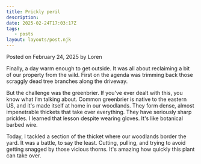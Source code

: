 ```yaml
---
title: Prickly peril
description:
date: 2025-02-24T17:03:17Z
tags:
   - posts
layout: layouts/post.njk
---
```


Posted on February 24, 2025 by Loren

Finally, a day warm enough to get outside. It was all about reclaiming a bit of our property from the wild. First on the agenda was trimming back those scraggly dead tree branches along the driveway.

But the challenge was the greenbrier. If you've ever dealt with this, you know what I’m talking about. Common greenbrier is native to the eastern US, and it's made itself at home in our woodlands. They form dense, almost impenetrable thickets that take over everything. They have seriously sharp prickles. I learned that lesson despite wearing gloves. It's like botanical barbed wire.

Today, I tackled a section of the thicket where our woodlands border the yard. It was a battle, to say the least. Cutting, pulling, and trying to avoid getting snagged by those vicious thorns. It's amazing how quickly this plant can take over.
